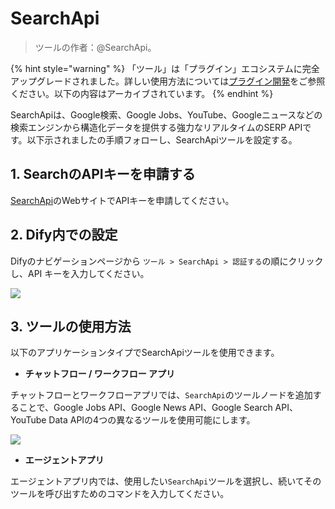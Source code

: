 # SearchApi

> ツールの作者：@SearchApi。

{% hint style="warning" %}
「ツール」は「プラグイン」エコシステムに完全アップグレードされました。詳しい使用方法については[プラグイン開発](https://docs.dify.ai/ja-jp/plugins/quick-start/install-plugins)をご参照ください。以下の内容はアーカイブされています。
{% endhint %}

SearchApiは、Google検索、Google Jobs、YouTube、Googleニュースなどの検索エンジンから構造化データを提供する強力なリアルタイムのSERP APIです。以下示されましたの手順フォローし、SearchApiツールを設定する。

## 1. SearchのAPIキーを申請する

[SearchApi](https://www.searchapi.io/)のWebサイトでAPIキーを申請してください。

## 2. Dify内での設定

Difyのナビゲーションページから `ツール > SearchApi > 認証する`の順にクリックし、API キーを入力してください。

![](../../../.gitbook/assets/tool-searchapi.png)

## 3. ツールの使用方法

以下のアプリケーションタイプでSearchApiツールを使用できます。

* **チャットフロー / ワークフロー アプリ**

チャットフローとワークフローアプリでは、`SearchApi`のツールノードを追加することで、Google Jobs API、Google News API、Google Search API、YouTube Data APIの4つの異なるツールを使用可能にします。

![](../../../.gitbook/assets/tool-searchapi-flow.png)

* **エージェントアプリ**

エージェントアプリ内では、使用したい`SearchApi`ツールを選択し、続いてそのツールを呼び出すためのコマンドを入力してください。
